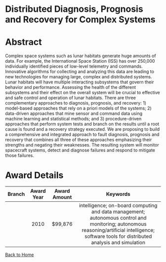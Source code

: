 
Distributed Diagnosis, Prognosis and Recovery for Complex Systems
=================================================================

# Abstract


Complex space systems such as lunar habitats generate huge amounts of data.   For example, the International Space Station (ISS) has over 250,000 individually identified pieces of low-level telemetry and commands.  Innovative algorithms for collecting and analyzing this data are leading to new technologies for managing large, complex and distributed systems.  Lunar habitats will have multiple interacting subsystems that govern their behavior and performance.  Assessing the health of the different subsystems and their effect on the overall system will be crucial to effective and safe control and operation of lunar habitats.  There are three complementary approaches to diagnosis, prognosis, and recovery: 1) model-based approaches that rely on a priori models of the systems; 2) data-driven approaches that mine sensor and command data using machine learning and statistical methods; and 3) procedure-driven approaches that perform system tests and branch on the results until a root cause is found and a recovery strategy executed.    We are proposing to build a comprehensive and integrated approach to fault diagnosis, prognosis and recovery that combines all three of these approaches emphasizing their strengths and negating their weaknesses.  The resulting system will monitor spacecraft systems, detect and diagnose failures and respond to mitigate those failures.  

# Award Details

|Branch|Award Year|Award Amount|Keywords|
| :---: | :---: | :---: | :---: |
||2010|$99,876|intelligence; on-board computing and data management; autonomous control and monitoring; autonomous reasoning/artificial intelligence; software tools for distributed analysis and simulation|
  
  


[Back to Home](https://github.com/chrischow/dod_sbir_awards#117)